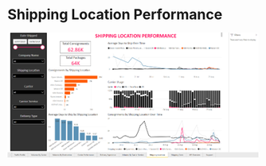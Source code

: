 # Shipping Location Performance

![Location Performance](../images/reports/location-performance.png)
